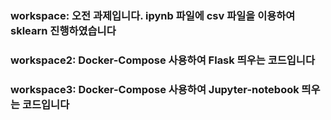 ### workspace: 오전 과제입니다. ipynb 파일에 csv 파일을 이용하여 sklearn 진행하였습니다
### workspace2: Docker-Compose 사용하여 Flask 띄우는 코드입니다
### workspace3: Docker-Compose 사용하여 Jupyter-notebook 띄우는 코드입니다
